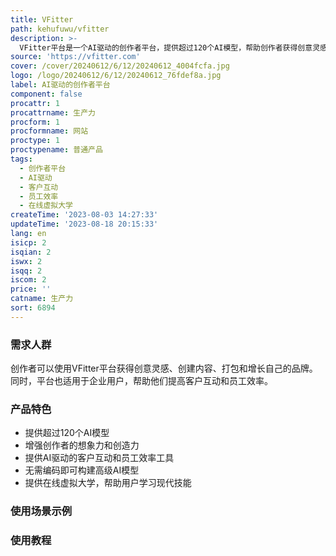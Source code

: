 ```yaml
---
title: VFitter
path: kehufuwu/vfitter
description: >-
  VFitter平台是一个AI驱动的创作者平台，提供超过120个AI模型，帮助创作者获得创意灵感、创建内容、打包和增长自己的品牌。平台支持多种形态，包括图像生成、聊天机器人、AI模型构建等。用户可以在平台上使用AI模型进行客户互动、提高员工效率，并且无需编码即可构建高级AI模型。VFitter平台还提供在线虚拟大学，为用户提供学习现代技能和灵活就业的机会。
source: 'https://vfitter.com'
cover: /cover/20240612/6/12/20240612_4004fcfa.jpg
logo: /logo/20240612/6/12/20240612_76fdef8a.jpg
label: AI驱动的创作者平台
component: false
procattr: 1
procattrname: 生产力
procform: 1
procformname: 网站
proctype: 1
proctypename: 普通产品
tags:
  - 创作者平台
  - AI驱动
  - 客户互动
  - 员工效率
  - 在线虚拟大学
createTime: '2023-08-03 14:27:33'
updateTime: '2023-08-18 20:15:33'
lang: en
isicp: 2
isqian: 2
iswx: 2
isqq: 2
iscom: 2
price: ''
catname: 生产力
sort: 6894
---
```




### 需求人群
创作者可以使用VFitter平台获得创意灵感、创建内容、打包和增长自己的品牌。同时，平台也适用于企业用户，帮助他们提高客户互动和员工效率。

### 产品特色
- 提供超过120个AI模型
- 增强创作者的想象力和创造力
- 提供AI驱动的客户互动和员工效率工具
- 无需编码即可构建高级AI模型
- 提供在线虚拟大学，帮助用户学习现代技能

### 使用场景示例


### 使用教程


  
